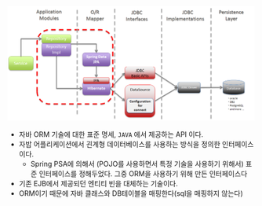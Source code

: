 ![](../../images/jpa/JPA간단설명.png)
- 자바 ORM 기술에 대한 표준 명세, `JAVA` 에서 제공하는 API 이다.
- 자밥 어플리케이션에서 괸계형 데이터베이스를 사용하는  방식을 정의한 인터페이스 이다.
    - Spring PSA에 의해서 (POJO를 사용하면서 특정 기술을 사용하기 위해서) 표준 인터페이스를 정해두었다. 그중 ORM을 사용하기 위해 만든 인터페이스다
- 기존 EJB에서 제공되던 엔티티 빈을 대체하는 기술이다.
- ORM이기 때문에 자바 클래스와 DB테이블을 매핑한다(sql을 매핑하지 않는다)